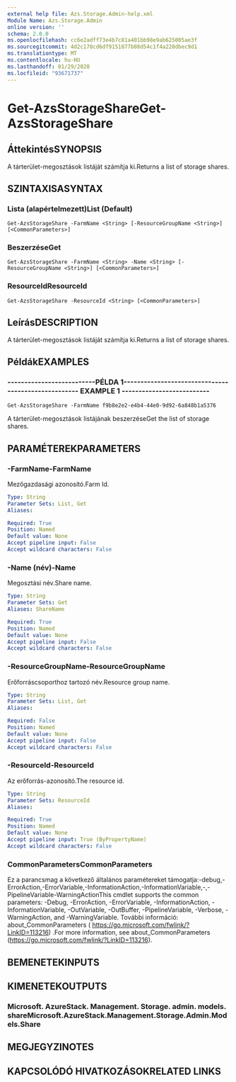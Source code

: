 ```yaml
---
external help file: Azs.Storage.Admin-help.xml
Module Name: Azs.Storage.Admin
online version: ''
schema: 2.0.0
ms.openlocfilehash: cc6e2adff73e4b7c81a401bb98e9ab625005ae3f
ms.sourcegitcommit: 4d2c178cd6df9151877b08d54c1f4a228dbec9d1
ms.translationtype: MT
ms.contentlocale: hu-HU
ms.lasthandoff: 01/29/2020
ms.locfileid: "93671737"
---
```

# <span data-ttu-id="0f53d-101">Get-AzsStorageShare</span><span class="sxs-lookup"><span data-stu-id="0f53d-101">Get-AzsStorageShare</span></span>

## <span data-ttu-id="0f53d-102">Áttekintés</span><span class="sxs-lookup"><span data-stu-id="0f53d-102">SYNOPSIS</span></span>
<span data-ttu-id="0f53d-103">A tárterület-megosztások listáját számítja ki.</span><span class="sxs-lookup"><span data-stu-id="0f53d-103">Returns a list of storage shares.</span></span>

## <span data-ttu-id="0f53d-104">SZINTAXISA</span><span class="sxs-lookup"><span data-stu-id="0f53d-104">SYNTAX</span></span>

### <span data-ttu-id="0f53d-105">Lista (alapértelmezett)</span><span class="sxs-lookup"><span data-stu-id="0f53d-105">List (Default)</span></span>
```
Get-AzsStorageShare -FarmName <String> [-ResourceGroupName <String>] [<CommonParameters>]
```

### <span data-ttu-id="0f53d-106">Beszerzése</span><span class="sxs-lookup"><span data-stu-id="0f53d-106">Get</span></span>
```
Get-AzsStorageShare -FarmName <String> -Name <String> [-ResourceGroupName <String>] [<CommonParameters>]
```

### <span data-ttu-id="0f53d-107">ResourceId</span><span class="sxs-lookup"><span data-stu-id="0f53d-107">ResourceId</span></span>
```
Get-AzsStorageShare -ResourceId <String> [<CommonParameters>]
```

## <span data-ttu-id="0f53d-108">Leírás</span><span class="sxs-lookup"><span data-stu-id="0f53d-108">DESCRIPTION</span></span>
<span data-ttu-id="0f53d-109">A tárterület-megosztások listáját számítja ki.</span><span class="sxs-lookup"><span data-stu-id="0f53d-109">Returns a list of storage shares.</span></span>

## <span data-ttu-id="0f53d-110">Példák</span><span class="sxs-lookup"><span data-stu-id="0f53d-110">EXAMPLES</span></span>

### <span data-ttu-id="0f53d-111">--------------------------PÉLDA 1--------------------------</span><span class="sxs-lookup"><span data-stu-id="0f53d-111">-------------------------- EXAMPLE 1 --------------------------</span></span>
```
Get-AzsStorageShare -FarmName f9b8e2e2-e4b4-44e0-9d92-6a848b1a5376
```

<span data-ttu-id="0f53d-112">A tárterület-megosztások listájának beszerzése</span><span class="sxs-lookup"><span data-stu-id="0f53d-112">Get the list of storage shares.</span></span>

## <span data-ttu-id="0f53d-113">PARAMÉTEREK</span><span class="sxs-lookup"><span data-stu-id="0f53d-113">PARAMETERS</span></span>

### <span data-ttu-id="0f53d-114">-FarmName</span><span class="sxs-lookup"><span data-stu-id="0f53d-114">-FarmName</span></span>
<span data-ttu-id="0f53d-115">Mezőgazdasági azonosító.</span><span class="sxs-lookup"><span data-stu-id="0f53d-115">Farm Id.</span></span>

```yaml
Type: String
Parameter Sets: List, Get
Aliases: 

Required: True
Position: Named
Default value: None
Accept pipeline input: False
Accept wildcard characters: False
```

### <span data-ttu-id="0f53d-116">-Name (név)</span><span class="sxs-lookup"><span data-stu-id="0f53d-116">-Name</span></span>
<span data-ttu-id="0f53d-117">Megosztási név.</span><span class="sxs-lookup"><span data-stu-id="0f53d-117">Share name.</span></span>

```yaml
Type: String
Parameter Sets: Get
Aliases: ShareName

Required: True
Position: Named
Default value: None
Accept pipeline input: False
Accept wildcard characters: False
```

### <span data-ttu-id="0f53d-118">-ResourceGroupName</span><span class="sxs-lookup"><span data-stu-id="0f53d-118">-ResourceGroupName</span></span>
<span data-ttu-id="0f53d-119">Erőforráscsoporthoz tartozó név.</span><span class="sxs-lookup"><span data-stu-id="0f53d-119">Resource group name.</span></span>

```yaml
Type: String
Parameter Sets: List, Get
Aliases: 

Required: False
Position: Named
Default value: None
Accept pipeline input: False
Accept wildcard characters: False
```

### <span data-ttu-id="0f53d-120">-ResourceId</span><span class="sxs-lookup"><span data-stu-id="0f53d-120">-ResourceId</span></span>
<span data-ttu-id="0f53d-121">Az erőforrás-azonosító.</span><span class="sxs-lookup"><span data-stu-id="0f53d-121">The resource id.</span></span>

```yaml
Type: String
Parameter Sets: ResourceId
Aliases: 

Required: True
Position: Named
Default value: None
Accept pipeline input: True (ByPropertyName)
Accept wildcard characters: False
```

### <span data-ttu-id="0f53d-122">CommonParameters</span><span class="sxs-lookup"><span data-stu-id="0f53d-122">CommonParameters</span></span>
<span data-ttu-id="0f53d-123">Ez a parancsmag a következő általános paramétereket támogatja:-debug,-ErrorAction,-ErrorVariable,-InformationAction,-InformationVariable,-,-PipelineVariable-WarningAction</span><span class="sxs-lookup"><span data-stu-id="0f53d-123">This cmdlet supports the common parameters: -Debug, -ErrorAction, -ErrorVariable, -InformationAction, -InformationVariable, -OutVariable, -OutBuffer, -PipelineVariable, -Verbose, -WarningAction, and -WarningVariable.</span></span> <span data-ttu-id="0f53d-124">További információ: about_CommonParameters ( https://go.microsoft.com/fwlink/?LinkID=113216) .</span><span class="sxs-lookup"><span data-stu-id="0f53d-124">For more information, see about_CommonParameters (https://go.microsoft.com/fwlink/?LinkID=113216).</span></span>

## <span data-ttu-id="0f53d-125">BEMENETEK</span><span class="sxs-lookup"><span data-stu-id="0f53d-125">INPUTS</span></span>

## <span data-ttu-id="0f53d-126">KIMENETEK</span><span class="sxs-lookup"><span data-stu-id="0f53d-126">OUTPUTS</span></span>

### <span data-ttu-id="0f53d-127">Microsoft. AzureStack. Management. Storage. admin. models. share</span><span class="sxs-lookup"><span data-stu-id="0f53d-127">Microsoft.AzureStack.Management.Storage.Admin.Models.Share</span></span>

## <span data-ttu-id="0f53d-128">MEGJEGYZI</span><span class="sxs-lookup"><span data-stu-id="0f53d-128">NOTES</span></span>

## <span data-ttu-id="0f53d-129">KAPCSOLÓDÓ HIVATKOZÁSOK</span><span class="sxs-lookup"><span data-stu-id="0f53d-129">RELATED LINKS</span></span>

